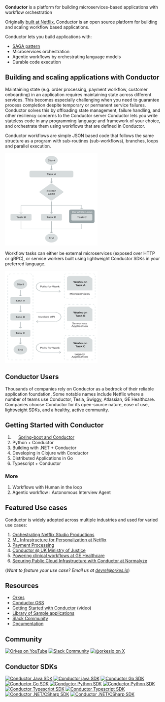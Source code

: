 **Conductor** is a platform for building microservices-based applications with workflow orchestration

Originally [built at Netflix](https://netflixtechblog.com/netflix-conductor-a-microservices-orchestrator-2e8d4771bf40), Conductor is an open source platform for building and scaling workflow based applications. 

Conductor lets you build applications with:
* [SAGA pattern](https://learn.microsoft.com/en-us/azure/architecture/patterns/saga)
* Microservices orchestration
* Agentic workflows by orchestrating language models
* Durable code execution

## Building and scaling applications with Conductor
Maintaining state (e.g. order processing, payment workflow, customer onboarding) in an application requires maintaining state across different services.
This becomes especially challenging when you need to guarantee process completion despite temporary or permanent service failures. 
Conductor solves this by offloading state management, failure handling, and other resiliency concerns to the Conductor server
Conductor lets you write stateless code in any programming language and framework of your choice, and orchestrate them using workflows that are defined in Conductor.

Conductor workflows are simple JSON based code that follows the same structure as a program with sub-routines (sub-workflows), branches, loops and parallel execution.

<img alt="Conductor workflow with a branch" height="300" src="https://raw.githubusercontent.com/conductor-oss/.github/refs/heads/main/workflow_branch.png" width="300"/>

Workflow tasks can either be external microservices (exposed over HTTP or gRPC), or service workers built using lightweight Conductor SDKs in your preferred language.

<img alt="Conductor workflow with a branch" height="300" src="https://github.com/conductor-oss/.github/blob/main/workflow_tasks.png?raw=true" width="300"/>
 
## Conductor Users
Thousands of companies rely on Conductor as a bedrock of their reliable application foundation.
Some notable names include Netflix where a number of teams use Conductor, Tesla, Swiggy, Atlassian, GE Healthcare.
Companies choose Conductor for its open-source nature, ease of use, lightweight SDKs, and a healthy, active community.

## Getting Started with Conductor

1. <img src="https://upload.wikimedia.org/wikipedia/commons/7/79/Spring_Boot.svg" width="15" height="15">&nbsp;[Spring-boot and Conductor](https://github.com/conductor-oss/conductor-example-springboot3)
2. Python + Conductor
3. Building with .NET + Conductor
4. Developing in Clojure with Conductor
5. Distributed Applications in Go
6. Typescript + Conductor

### More
1. Workflows with Human in the loop
2. Agentic workflow : Autonomous Interview Agent


## Featured Use cases
Conductor is widely adopted across multiple industries and used for varied use cases:

1. [Orchestrating Netflix Studio Productions](https://www.youtube.com/watch?v=t2qnvQQrDfw)
2. [ML Infrastructure for Personalization at Netflix](https://www.youtube.com/watch?v=cyKMURxmjHQ&list=PLa2RlPLMYyBVVuT_5Rpmv8JNkemYB-8eH&index=20)
2. [Payment Processing](https://www.youtube.com/watch?v=Q74IMa3OKfA&list=PLa2RlPLMYyBVVuT_5Rpmv8JNkemYB-8eH&index=9)
3. [Conductor @ UK Ministry of Justice](https://www.youtube.com/watch?v=LnkgPoJoNn4)
4. [Powering clinical workflows at GE Healthcare](https://www.youtube.com/watch?v=aaS9IVS3ksk)
5. [Securing Public Cloud Infrastructure with Conductor at Normalyze](https://www.youtube.com/watch?v=erJE3rM0H_w&list=PLa2RlPLMYyBVVuT_5Rpmv8JNkemYB-8eH&index=18)

(*Want to feature your use case? Email us at devrel@orkes.io*)

## Resources
- [Orkes](https://orkes.io/)
- [Conductor OSS](https://conductor-oss.org/)
- [Getting Started with Conductor](https://www.youtube.com/watch?v=4azDdDlx27M) (video)
- [Library of Sample applications](https://github.com/conductor-oss/awesome-conductor-apps)
- [Slack Community](https://join.slack.com/t/orkes-conductor/shared_invite/zt-2vdbx239s-Eacdyqya9giNLHfrCavfaA)
- [Documentation](https://orkes.io/content)

## Community
[![Orkes on YouTube](https://img.shields.io/badge/orkes-FF0000?style=flat&logo=youtube)](https://www.youtube.com/@orkesio)
[![Slack Community](https://img.shields.io/badge/conductoross-blue?logo=slack)](https://join.slack.com/t/orkes-conductor/shared_invite/zt-2vdbx239s-Eacdyqya9giNLHfrCavfaA)
[![@orkesio on X](https://img.shields.io/badge/%40orkes-purple?logo=x)](https://x.com/orkesio)
 
## Conductor SDKs
[![Conductor Java SDK](https://github-readme-stats.vercel.app/api/pin/?username=conductor-oss&repo=java-sdk&show_icons=true&theme=default#gh-light-mode-only)](https://github.com/conductor-oss/java-sdk#gh-light-mode-only)
[![Conductor java SDK](https://github-readme-stats.vercel.app/api/pin/?username=conductor-oss&repo=java-sdk&show_icons=true&theme=github_dark#gh-dark-mode-only)](https://github.com/conductor-oss/java-sdk#gh-dark-mode-only)
[![Conductor Go SDK](https://github-readme-stats.vercel.app/api/pin/?username=conductor-oss&repo=go-sdk&show_icons=true&theme=default#gh-light-mode-only)](https://github.com/conductor-oss/go-sdk#gh-light-mode-only)
[![Conductor Go SDK](https://github-readme-stats.vercel.app/api/pin/?username=conductor-oss&repo=go-sdk&show_icons=true&theme=github_dark#gh-dark-mode-only)](https://github.com/conductor-oss/go-sdk#gh-dark-mode-only)
[![Conductor Python SDK](https://github-readme-stats.vercel.app/api/pin/?username=conductor-oss&repo=python-sdk&show_icons=true&theme=default#gh-light-mode-only)](https://github.com/conductor-oss/python-sdk#gh-light-mode-only)
[![Conductor Python SDK](https://github-readme-stats.vercel.app/api/pin/?username=conductor-oss&repo=python-sdk&show_icons=true&theme=github_dark#gh-dark-mode-only)](https://github.com/conductor-oss/python-sdk#gh-dark-mode-only)
[![Conductor Typescript SDK](https://github-readme-stats.vercel.app/api/pin/?username=conductor-oss&repo=csharp-sdk&show_icons=true&theme=default#gh-light-mode-only)](https://github.com/conductor-oss/pycsharpthon-sdk#gh-light-mode-only)
[![Conductor Typescript SDK](https://github-readme-stats.vercel.app/api/pin/?username=conductor-oss&repo=csharp-sdk&show_icons=true&theme=github_dark#gh-dark-mode-only)](https://github.com/conductor-oss/csharp-sdk#gh-dark-mode-only)
[![Conductor .NET/CSharp SDK](https://github-readme-stats.vercel.app/api/pin/?username=conductor-oss&repo=csharp-sdk&show_icons=true&theme=default#gh-light-mode-only)](https://github.com/conductor-oss/pycsharpthon-sdk#gh-light-mode-only)
[![Conductor .NET/CSharp SDK](https://github-readme-stats.vercel.app/api/pin/?username=conductor-oss&repo=csharp-sdk&show_icons=true&theme=github_dark#gh-dark-mode-only)](https://github.com/conductor-oss/csharp-sdk#gh-dark-mode-only)










